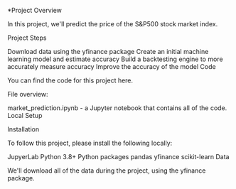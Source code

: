 *Project Overview

In this project, we'll predict the price of the S&P500 stock market index.

Project Steps

Download data using the yfinance package
Create an initial machine learning model and estimate accuracy
Build a backtesting engine to more accurately measure accuracy
Improve the accuracy of the model
Code

You can find the code for this project here.

File overview:

market_prediction.ipynb - a Jupyter notebook that contains all of the code.
Local Setup

Installation

To follow this project, please install the following locally:

JupyerLab
Python 3.8+
Python packages
pandas
yfinance
scikit-learn
Data

We'll download all of the data during the project, using the yfinance package.
